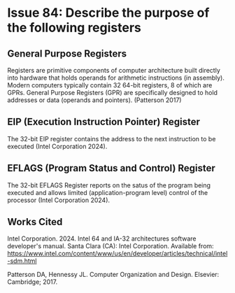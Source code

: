 # Issue 84: Describe the purpose of the following registers

## General Purpose Registers
Registers are primitive components of computer architecture built directly into hardware that holds operands for arithmetic instructions (in assembly). Modern computers typically contain 32 64-bit registers, 8 of which are GPRs. General Purpose Registers (GPR) are specifically designed to hold addresses or data (operands and pointers).
(Patterson 2017)   

## EIP (Execution Instruction Pointer) Register
The 32-bit EIP register contains the address to the next instruction to be executed (Intel Corporation 2024).

## EFLAGS (Program Status and Control) Register
The 32-bit EFLAGS Register reports on the satus of the program being executed and allows limited (application-program level) control of the processor (Intel Corporation 2024).

## Works Cited
Intel Corporation. 2024. Intel 64 and IA-32 architectures software developer's manual. Santa Clara (CA): Intel Corporation. Available from: https://www.intel.com/content/www/us/en/developer/articles/technical/intel-sdm.html

Patterson DA, Hennessy JL. Computer Organization and Design. Elsevier: Cambridge; 2017.